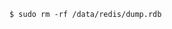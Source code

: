 <!-- usedin: [ _includes/_inlines/Databases/common/database-backup/database-backups_note.md] -->


```
$ sudo rm -rf /data/redis/dump.rdb
```
